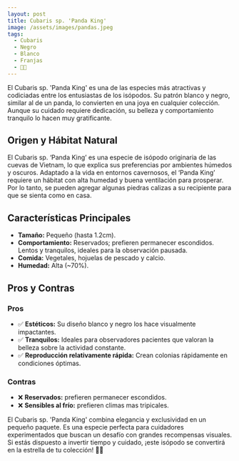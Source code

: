 ```yaml
---
layout: post
title: Cubaris sp. 'Panda King'
image: /assets/images/pandas.jpeg
tags:
  - Cubaris
  - Negro
  - Blanco
  - Franjas
  - 🤑🤑
---
```


El Cubaris sp. 'Panda King' es una de las especies más atractivas y codiciadas entre los entusiastas de los isópodos. Su patrón blanco y negro, similar al de un panda, lo convierten en una joya en cualquier colección. Aunque su cuidado requiere dedicación, su belleza y comportamiento tranquilo lo hacen muy gratificante.

## Origen y Hábitat Natural
El Cubaris sp. ‘Panda King’ es una especie de isópodo originaria de las cuevas de Vietnam, lo que explica sus preferencias por ambientes húmedos y oscuros. Adaptado a la vida en entornos cavernosos, el ‘Panda King’ requiere un hábitat con alta humedad y buena ventilación para prosperar. Por lo tanto, se pueden agregar algunas piedras calizas a su recipiente para que se sienta como en casa.

## Características Principales
- **Tamaño:** Pequeño (hasta 1.2cm).
- **Comportamiento:** Reservados; prefieren permanecer escondidos. Lentos y tranquilos, ideales para la observación pausada.
- **Comida:** Vegetales, hojuelas de pescado y calcio.
- **Humedad:** Alta (~70%).

## Pros y Contras
### Pros
- ✅ **Estéticos:** Su diseño blanco y negro los hace visualmente impactantes.
- ✅ **Tranquilos:** Ideales para observadores pacientes que valoran la belleza sobre la actividad constante.
- ✅ **Reproducción relativamente rápida:** Crean colonias rápidamente en condiciones óptimas.

### Contras
- ❌ **Reservados:** prefieren permanecer escondidos.
- ❌ **Sensibles al frío:** prefieren climas mas tripicales.

El Cubaris sp. 'Panda King' combina elegancia y exclusividad en un pequeño paquete. Es una especie perfecta para cuidadores experimentados que buscan un desafío con grandes recompensas visuales. Si estás dispuesto a invertir tiempo y cuidado, ¡este isópodo se convertirá en la estrella de tu colección! 🐼✨